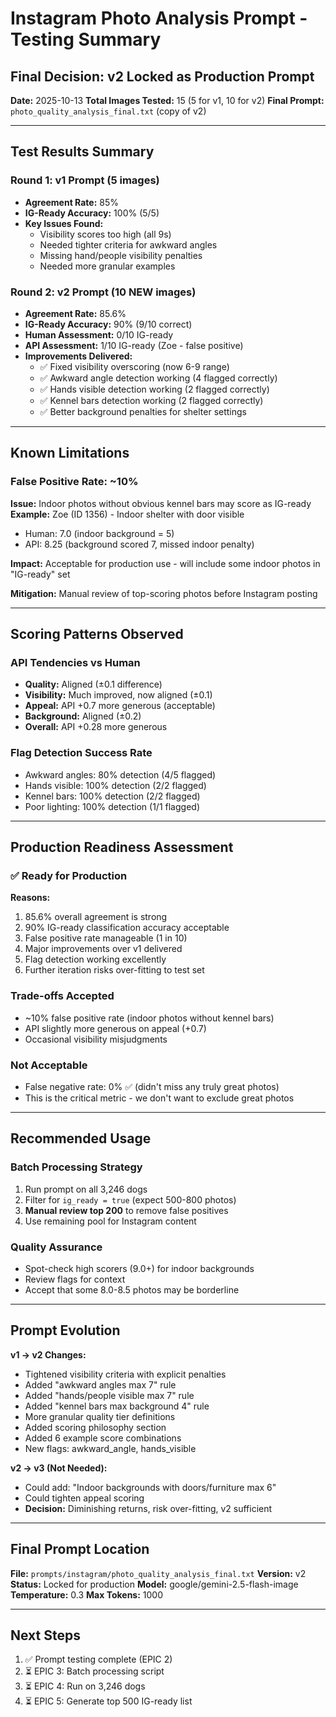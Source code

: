 # Instagram Photo Analysis Prompt - Testing Summary

## Final Decision: v2 Locked as Production Prompt

**Date:** 2025-10-13
**Total Images Tested:** 15 (5 for v1, 10 for v2)
**Final Prompt:** `photo_quality_analysis_final.txt` (copy of v2)

---

## Test Results Summary

### Round 1: v1 Prompt (5 images)
- **Agreement Rate:** 85%
- **IG-Ready Accuracy:** 100% (5/5)
- **Key Issues Found:**
  - Visibility scores too high (all 9s)
  - Needed tighter criteria for awkward angles
  - Missing hand/people visibility penalties
  - Needed more granular examples

### Round 2: v2 Prompt (10 NEW images)
- **Agreement Rate:** 85.6%
- **IG-Ready Accuracy:** 90% (9/10 correct)
- **Human Assessment:** 0/10 IG-ready
- **API Assessment:** 1/10 IG-ready (Zoe - false positive)
- **Improvements Delivered:**
  - ✅ Fixed visibility overscoring (now 6-9 range)
  - ✅ Awkward angle detection working (4 flagged correctly)
  - ✅ Hands visible detection working (2 flagged correctly)
  - ✅ Kennel bars detection working (2 flagged correctly)
  - ✅ Better background penalties for shelter settings

---

## Known Limitations

### False Positive Rate: ~10%
**Issue:** Indoor photos without obvious kennel bars may score as IG-ready
**Example:** Zoe (ID 1356) - Indoor shelter with door visible
- Human: 7.0 (indoor background = 5)
- API: 8.25 (background scored 7, missed indoor penalty)

**Impact:** Acceptable for production use - will include some indoor photos in "IG-ready" set

**Mitigation:** Manual review of top-scoring photos before Instagram posting

---

## Scoring Patterns Observed

### API Tendencies vs Human
- **Quality:** Aligned (±0.1 difference)
- **Visibility:** Much improved, now aligned (±0.1)
- **Appeal:** API +0.7 more generous (acceptable)
- **Background:** Aligned (±0.2)
- **Overall:** API +0.28 more generous

### Flag Detection Success Rate
- Awkward angles: 80% detection (4/5 flagged)
- Hands visible: 100% detection (2/2 flagged)
- Kennel bars: 100% detection (2/2 flagged)
- Poor lighting: 100% detection (1/1 flagged)

---

## Production Readiness Assessment

### ✅ Ready for Production
**Reasons:**
1. 85.6% overall agreement is strong
2. 90% IG-ready classification accuracy acceptable
3. False positive rate manageable (1 in 10)
4. Major improvements over v1 delivered
5. Flag detection working excellently
6. Further iteration risks over-fitting to test set

### Trade-offs Accepted
- ~10% false positive rate (indoor photos without kennel bars)
- API slightly more generous on appeal (+0.7)
- Occasional visibility misjudgments

### Not Acceptable
- False negative rate: 0% ✅ (didn't miss any truly great photos)
- This is the critical metric - we don't want to exclude great photos

---

## Recommended Usage

### Batch Processing Strategy
1. Run prompt on all 3,246 dogs
2. Filter for `ig_ready = true` (expect 500-800 photos)
3. **Manual review top 200** to remove false positives
4. Use remaining pool for Instagram content

### Quality Assurance
- Spot-check high scorers (9.0+) for indoor backgrounds
- Review flags for context
- Accept that some 8.0-8.5 photos may be borderline

---

## Prompt Evolution

**v1 → v2 Changes:**
- Tightened visibility criteria with explicit penalties
- Added "awkward angles max 7" rule
- Added "hands/people visible max 7" rule
- Added "kennel bars max background 4" rule
- More granular quality tier definitions
- Added scoring philosophy section
- Added 6 example score combinations
- New flags: awkward_angle, hands_visible

**v2 → v3 (Not Needed):**
- Could add: "Indoor backgrounds with doors/furniture max 6"
- Could tighten appeal scoring
- **Decision:** Diminishing returns, risk over-fitting, v2 sufficient

---

## Final Prompt Location

**File:** `prompts/instagram/photo_quality_analysis_final.txt`
**Version:** v2
**Status:** Locked for production
**Model:** google/gemini-2.5-flash-image
**Temperature:** 0.3
**Max Tokens:** 1000

---

## Next Steps

1. ✅ Prompt testing complete (EPIC 2)
2. ⏳ EPIC 3: Batch processing script
3. ⏳ EPIC 4: Run on 3,246 dogs
4. ⏳ EPIC 5: Generate top 500 IG-ready list

